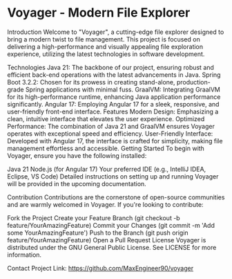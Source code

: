 # Voyager - Modern File Explorer

Introduction
Welcome to "Voyager", a cutting-edge file explorer designed to bring a modern twist to file management. This project is
focused on delivering a high-performance and visually appealing file exploration experience, utilizing the latest
technologies in software development.

Technologies
Java 21: The backbone of our project, ensuring robust and efficient back-end operations with the latest advancements in
Java.
Spring Boot 3.2.2: Chosen for its prowess in creating stand-alone, production-grade Spring applications with minimal
fuss.
GraalVM: Integrating GraalVM for its high-performance runtime, enhancing Java application performance significantly.
Angular 17: Employing Angular 17 for a sleek, responsive, and user-friendly front-end interface.
Features
Modern Design: Emphasizing a clean, intuitive interface that elevates the user experience.
Optimized Performance: The combination of Java 21 and GraalVM ensures Voyager operates with exceptional speed and
efficiency.
User-Friendly Interface: Developed with Angular 17, the interface is crafted for simplicity, making file management
effortless and accessible.
Getting Started
To begin with Voyager, ensure you have the following installed:

Java 21
Node.js (for Angular 17)
Your preferred IDE (e.g., IntelliJ IDEA, Eclipse, VS Code)
Detailed instructions on setting up and running Voyager will be provided in the upcoming documentation.

Contribution
Contributions are the cornerstone of open-source communities and are warmly welcomed in Voyager. If you're looking to
contribute:

Fork the Project
Create your Feature Branch (git checkout -b feature/YourAmazingFeature)
Commit your Changes (git commit -m 'Add some YourAmazingFeature')
Push to the Branch (git push origin feature/YourAmazingFeature)
Open a Pull Request
License
Voyager is distributed under the GNU General Public License. See LICENSE for more information.

Contact
Project Link: https://github.com/MaxEngineer90/voyager